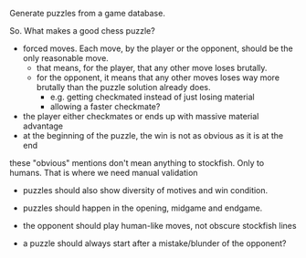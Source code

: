 Generate puzzles from a game database.

So. What makes a good chess puzzle?

- forced moves. Each move, by the player or the opponent, should be the only reasonable move.
  - that means, for the player, that any other move loses brutally.
  - for the opponent, it means that any other moves loses way more brutally 
  than the puzzle solution already does.
    - e.g. getting checkmated instead of just losing material
    - allowing a faster checkmate?
- the player either checkmates or ends up with massive material advantage
- at the beginning of the puzzle, the win is not as obvious as it is at the end

these "obvious" mentions don't mean anything to stockfish. Only to humans.
That is where we need manual validation

- puzzles should also show diversity of motives and win condition.
- puzzles should happen in the opening, midgame and endgame.
- the opponent should play human-like moves, not obscure stockfish lines

- a puzzle should always start after a mistake/blunder of the opponent?
